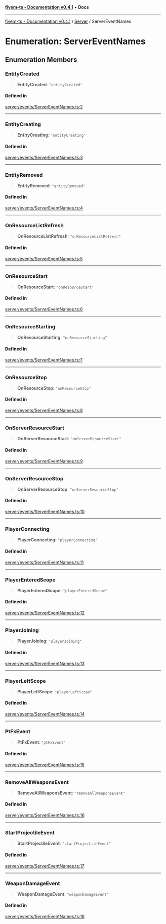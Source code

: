 [**fivem-ts - Documentation v0.4.1**](../../../README.md) • **Docs**

***

[fivem-ts - Documentation v0.4.1](../../../README.md) / [Server](../README.md) / ServerEventNames

# Enumeration: ServerEventNames

## Enumeration Members

### EntityCreated

> **EntityCreated**: `"entityCreated"`

#### Defined in

[server/events/ServerEventNames.ts:2](https://github.com/Purpose-Dev/fivem-ts/blob/af9f57481b70813a163451854c2103aaaed13195/src/server/events/ServerEventNames.ts#L2)

***

### EntityCreating

> **EntityCreating**: `"entityCreating"`

#### Defined in

[server/events/ServerEventNames.ts:3](https://github.com/Purpose-Dev/fivem-ts/blob/af9f57481b70813a163451854c2103aaaed13195/src/server/events/ServerEventNames.ts#L3)

***

### EntityRemoved

> **EntityRemoved**: `"entityRemoved"`

#### Defined in

[server/events/ServerEventNames.ts:4](https://github.com/Purpose-Dev/fivem-ts/blob/af9f57481b70813a163451854c2103aaaed13195/src/server/events/ServerEventNames.ts#L4)

***

### OnResourceListRefresh

> **OnResourceListRefresh**: `"onResourceListRefresh"`

#### Defined in

[server/events/ServerEventNames.ts:5](https://github.com/Purpose-Dev/fivem-ts/blob/af9f57481b70813a163451854c2103aaaed13195/src/server/events/ServerEventNames.ts#L5)

***

### OnResourceStart

> **OnResourceStart**: `"onResourceStart"`

#### Defined in

[server/events/ServerEventNames.ts:6](https://github.com/Purpose-Dev/fivem-ts/blob/af9f57481b70813a163451854c2103aaaed13195/src/server/events/ServerEventNames.ts#L6)

***

### OnResourceStarting

> **OnResourceStarting**: `"onResourceStarting"`

#### Defined in

[server/events/ServerEventNames.ts:7](https://github.com/Purpose-Dev/fivem-ts/blob/af9f57481b70813a163451854c2103aaaed13195/src/server/events/ServerEventNames.ts#L7)

***

### OnResourceStop

> **OnResourceStop**: `"onResourceStop"`

#### Defined in

[server/events/ServerEventNames.ts:8](https://github.com/Purpose-Dev/fivem-ts/blob/af9f57481b70813a163451854c2103aaaed13195/src/server/events/ServerEventNames.ts#L8)

***

### OnServerResourceStart

> **OnServerResourceStart**: `"onServerResourceStart"`

#### Defined in

[server/events/ServerEventNames.ts:9](https://github.com/Purpose-Dev/fivem-ts/blob/af9f57481b70813a163451854c2103aaaed13195/src/server/events/ServerEventNames.ts#L9)

***

### OnServerResourceStop

> **OnServerResourceStop**: `"onServerResourceStop"`

#### Defined in

[server/events/ServerEventNames.ts:10](https://github.com/Purpose-Dev/fivem-ts/blob/af9f57481b70813a163451854c2103aaaed13195/src/server/events/ServerEventNames.ts#L10)

***

### PlayerConnecting

> **PlayerConnecting**: `"playerConnecting"`

#### Defined in

[server/events/ServerEventNames.ts:11](https://github.com/Purpose-Dev/fivem-ts/blob/af9f57481b70813a163451854c2103aaaed13195/src/server/events/ServerEventNames.ts#L11)

***

### PlayerEnteredScope

> **PlayerEnteredScope**: `"playerEnteredScope"`

#### Defined in

[server/events/ServerEventNames.ts:12](https://github.com/Purpose-Dev/fivem-ts/blob/af9f57481b70813a163451854c2103aaaed13195/src/server/events/ServerEventNames.ts#L12)

***

### PlayerJoining

> **PlayerJoining**: `"playerJoining"`

#### Defined in

[server/events/ServerEventNames.ts:13](https://github.com/Purpose-Dev/fivem-ts/blob/af9f57481b70813a163451854c2103aaaed13195/src/server/events/ServerEventNames.ts#L13)

***

### PlayerLeftScope

> **PlayerLeftScope**: `"playerLeftScope"`

#### Defined in

[server/events/ServerEventNames.ts:14](https://github.com/Purpose-Dev/fivem-ts/blob/af9f57481b70813a163451854c2103aaaed13195/src/server/events/ServerEventNames.ts#L14)

***

### PtFxEvent

> **PtFxEvent**: `"ptFxEvent"`

#### Defined in

[server/events/ServerEventNames.ts:15](https://github.com/Purpose-Dev/fivem-ts/blob/af9f57481b70813a163451854c2103aaaed13195/src/server/events/ServerEventNames.ts#L15)

***

### RemoveAllWeaponsEvent

> **RemoveAllWeaponsEvent**: `"removeAllWeaponsEvent"`

#### Defined in

[server/events/ServerEventNames.ts:16](https://github.com/Purpose-Dev/fivem-ts/blob/af9f57481b70813a163451854c2103aaaed13195/src/server/events/ServerEventNames.ts#L16)

***

### StartProjectileEvent

> **StartProjectileEvent**: `"startProjectileEvent"`

#### Defined in

[server/events/ServerEventNames.ts:17](https://github.com/Purpose-Dev/fivem-ts/blob/af9f57481b70813a163451854c2103aaaed13195/src/server/events/ServerEventNames.ts#L17)

***

### WeaponDamageEvent

> **WeaponDamageEvent**: `"weaponDamageEvent"`

#### Defined in

[server/events/ServerEventNames.ts:18](https://github.com/Purpose-Dev/fivem-ts/blob/af9f57481b70813a163451854c2103aaaed13195/src/server/events/ServerEventNames.ts#L18)
